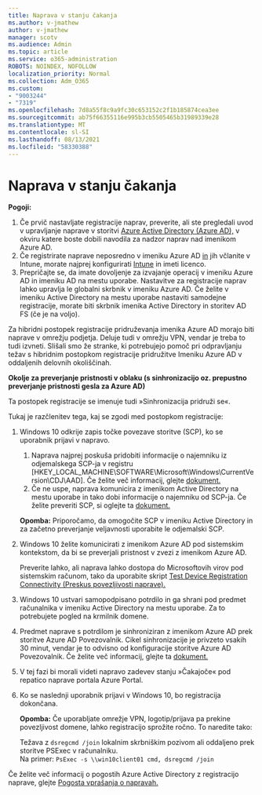 ```yaml
---
title: Naprava v stanju čakanja
ms.author: v-jmathew
author: v-jmathew
manager: scotv
ms.audience: Admin
ms.topic: article
ms.service: o365-administration
ROBOTS: NOINDEX, NOFOLLOW
localization_priority: Normal
ms.collection: Adm_O365
ms.custom:
- "9003244"
- "7319"
ms.openlocfilehash: 7d8a55f8c9a9fc30c653152c2f1b185874cea3ee
ms.sourcegitcommit: ab75f66355116e995b3cb5505465b31989339e28
ms.translationtype: MT
ms.contentlocale: sl-SI
ms.lasthandoff: 08/13/2021
ms.locfileid: "58330388"
---
```

# <a name="device-in-pending-state"></a>Naprava v stanju čakanja

**Pogoji:**

1. Če prvič nastavljate registracije naprav, preverite, ali ste pregledali uvod v upravljanje naprave v storitvi [Azure Active Directory (Azure AD),](https://docs.microsoft.com/azure/active-directory/devices/overview?WT.mc_id=Portal-Microsoft_Azure_Support) v okviru katere boste dobili navodila za nadzor naprav nad imenikom Azure AD.
2. Če registrirate naprave neposredno v imeniku Azure AD [in](https://docs.microsoft.com/mem/intune/fundamentals/licenses-assign?WT.mc_id=Portal-Microsoft_Azure_Support) jih včlanite v Intune, morate najprej konfigurirati [Intune](https://docs.microsoft.com/mem/intune/enrollment/device-enrollment?WT.mc_id=Portal-Microsoft_Azure_Support) in imeti licenco.
3. Prepričajte se, da imate dovoljenje za izvajanje operacij v imeniku Azure AD in imeniku AD na mestu uporabe. Nastavitve za registracije naprav lahko upravlja le globalni skrbnik v imeniku Azure AD. Če želite v imeniku Active Directory na mestu uporabe nastaviti samodejne registracije, morate biti skrbnik imenika Active Directory in storitev AD FS (če je na voljo).

Za hibridni postopek registracije pridruževanja imenika Azure AD morajo biti naprave v omrežju podjetja. Deluje tudi v omrežju VPN, vendar je treba to tudi izvneti. Slišali smo že stranke, ki potrebujejo pomoč pri odpravljanju težav s hibridnim postopkom registracije pridružitve Imeniku Azure AD v oddaljenih delovnih okoliščinah.

**Okolje za preverjanje pristnosti v oblaku (s sinhronizacijo oz. prepustno preverjanje pristnosti gesla za Azure AD)**

Ta postopek registracije se imenuje tudi »Sinhronizacija pridruži se«.

Tukaj je razčlenitev tega, kaj se zgodi med postopkom registracije:

1. Windows 10 odkrije zapis točke povezave storitve (SCP), ko se uporabnik prijavi v napravo.

    1. Naprava najprej poskuša pridobiti informacije o najemniku iz odjemalskega SCP-ja v registru [HKEY_LOCAL_MACHINE\SOFTWARE\Microsoft\Windows\CurrentVersion\CDJ\AAD]. Če želite več informacij, glejte [dokument.](https://docs.microsoft.com/azure/active-directory/devices/hybrid-azuread-join-control)
    1. Če ne uspe, naprava komunicira z imenikom Active Directory na mestu uporabe in tako dobi informacije o najemniku od SCP-ja. Če želite preveriti SCP, si oglejte ta [dokument.](https://docs.microsoft.com/azure/active-directory/devices/hybrid-azuread-join-manual#configure-a-service-connection-point)

    **Opomba:** Priporočamo, da omogočite SCP v imeniku Active Directory in za začetno preverjanje veljavnosti uporabite le odjemalski SCP.

2. Windows 10 želite komunicirati z imenikom Azure AD pod sistemskim kontekstom, da bi se preverjali pristnost v zvezi z imenikom Azure AD.

    Preverite lahko, ali naprava lahko dostopa do Microsoftovih virov pod sistemskim računom, tako da uporabite skript [Test Device Registration Connectivity (Preskus povezljivosti naprave).](https://gallery.technet.microsoft.com/Test-Device-Registration-3dc944c0)

3. Windows 10 ustvari samopodpisano potrdilo in ga shrani pod predmet računalnika v imeniku Active Directory na mestu uporabe. Za to potrebujete pogled na krmilnik domene.

4. Predmet naprave s potrdilom je sinhroniziran z imenikom Azure AD prek storitve Azure AD Povezovalnik. Cikel sinhronizacije je privzeto vsakih 30 minut, vendar je to odvisno od konfiguracije storitve Azure AD Povezovalnik. Če želite več informacij, glejte ta [dokument.](https://docs.microsoft.com/azure/active-directory/hybrid/how-to-connect-sync-configure-filtering#organizational-unitbased-filtering)

5. V tej fazi bi morali videti napravo zadevev stanju »Čakajoče« pod repatico naprave portala Azure Portal.

6. Ko se naslednji uporabnik prijavi v Windows 10, bo registracija dokončana.

    **Opomba:** Če uporabljate omrežje VPN, logotip/prijava pa prekine povezljivost domene, lahko registracijo sprožite ročno. To naredite tako:
    
    Težava z `dsregcmd /join` lokalnim skrbniškim pozivom ali oddaljeno prek storitve PSExec v računalniku.\
    Na primer: `PsExec -s \\win10client01 cmd, dsregcmd /join`

Če želite več informacij o pogostih Azure Active Directory z registracijo naprave, glejte [Pogosta vprašanja o napravah.](https://docs.microsoft.com/azure/active-directory/devices/faq)
